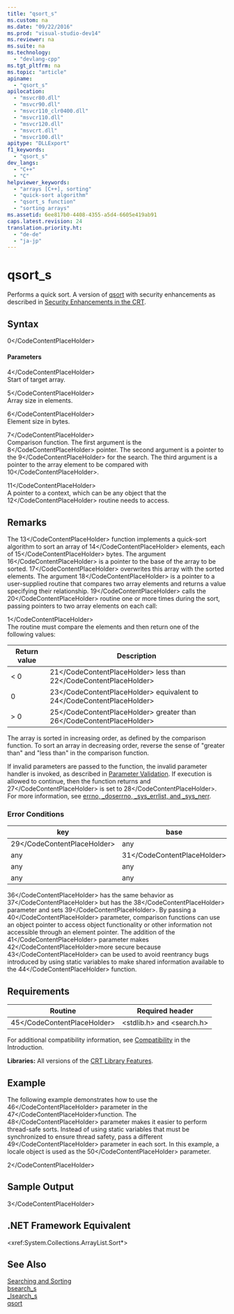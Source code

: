 ```yaml
---
title: "qsort_s"
ms.custom: na
ms.date: "09/22/2016"
ms.prod: "visual-studio-dev14"
ms.reviewer: na
ms.suite: na
ms.technology: 
  - "devlang-cpp"
ms.tgt_pltfrm: na
ms.topic: "article"
apiname: 
  - "qsort_s"
apilocation: 
  - "msvcr80.dll"
  - "msvcr90.dll"
  - "msvcr110_clr0400.dll"
  - "msvcr110.dll"
  - "msvcr120.dll"
  - "msvcrt.dll"
  - "msvcr100.dll"
apitype: "DLLExport"
f1_keywords: 
  - "qsort_s"
dev_langs: 
  - "C++"
  - "C"
helpviewer_keywords: 
  - "arrays [C++], sorting"
  - "quick-sort algorithm"
  - "qsort_s function"
  - "sorting arrays"
ms.assetid: 6ee817b0-4408-4355-a5d4-6605e419ab91
caps.latest.revision: 24
translation.priority.ht: 
  - "de-de"
  - "ja-jp"
---
```

# qsort_s
Performs a quick sort. A version of [qsort](../vs140/qsort.md) with security enhancements as described in [Security Enhancements in the CRT](../vs140/security-features-in-the-crt.md).  
  
## Syntax  
  
<CodeContentPlaceHolder>0\</CodeContentPlaceHolder>  
#### Parameters  
 <CodeContentPlaceHolder>4\</CodeContentPlaceHolder>  
 Start of target array.  
  
 <CodeContentPlaceHolder>5\</CodeContentPlaceHolder>  
 Array size in elements.  
  
 <CodeContentPlaceHolder>6\</CodeContentPlaceHolder>  
 Element size in bytes.  
  
 <CodeContentPlaceHolder>7\</CodeContentPlaceHolder>  
 Comparison function. The first argument is the <CodeContentPlaceHolder>8\</CodeContentPlaceHolder> pointer. The second argument is a pointer to the <CodeContentPlaceHolder>9\</CodeContentPlaceHolder> for the search. The third argument is a pointer to the array element to be compared with <CodeContentPlaceHolder>10\</CodeContentPlaceHolder>.  
  
 <CodeContentPlaceHolder>11\</CodeContentPlaceHolder>  
 A pointer to a context, which can be any object that the <CodeContentPlaceHolder>12\</CodeContentPlaceHolder> routine needs to access.  
  
## Remarks  
 The <CodeContentPlaceHolder>13\</CodeContentPlaceHolder> function implements a quick-sort algorithm to sort an array of <CodeContentPlaceHolder>14\</CodeContentPlaceHolder> elements, each of <CodeContentPlaceHolder>15\</CodeContentPlaceHolder> bytes. The argument <CodeContentPlaceHolder>16\</CodeContentPlaceHolder> is a pointer to the base of the array to be sorted. <CodeContentPlaceHolder>17\</CodeContentPlaceHolder> overwrites this array with the sorted elements. The argument <CodeContentPlaceHolder>18\</CodeContentPlaceHolder> is a pointer to a user-supplied routine that compares two array elements and returns a value specifying their relationship. <CodeContentPlaceHolder>19\</CodeContentPlaceHolder> calls the <CodeContentPlaceHolder>20\</CodeContentPlaceHolder> routine one or more times during the sort, passing pointers to two array elements on each call:  
  
<CodeContentPlaceHolder>1\</CodeContentPlaceHolder>  
 The routine must compare the elements and then return one of the following values:  
  
|Return value|Description|  
|------------------|-----------------|  
|< 0|<CodeContentPlaceHolder>21\</CodeContentPlaceHolder> less than <CodeContentPlaceHolder>22\</CodeContentPlaceHolder>|  
|0|<CodeContentPlaceHolder>23\</CodeContentPlaceHolder> equivalent to <CodeContentPlaceHolder>24\</CodeContentPlaceHolder>|  
|> 0|<CodeContentPlaceHolder>25\</CodeContentPlaceHolder> greater than <CodeContentPlaceHolder>26\</CodeContentPlaceHolder>|  
  
 The array is sorted in increasing order, as defined by the comparison function. To sort an array in decreasing order, reverse the sense of "greater than" and "less than" in the comparison function.  
  
 If invalid parameters are passed to the function, the invalid parameter handler is invoked, as described in [Parameter Validation](../vs140/parameter-validation.md). If execution is allowed to continue, then the function returns and <CodeContentPlaceHolder>27\</CodeContentPlaceHolder> is set to <CodeContentPlaceHolder>28\</CodeContentPlaceHolder>. For more information, see [errno, _doserrno, _sys_errlist, and _sys_nerr](../vs140/errno--_doserrno--_sys_errlist--and-_sys_nerr.md).  
  
### Error Conditions  
  
|key|base|compare|num|width|errno|  
|---------|----------|-------------|---------|-----------|-----------|  
|<CodeContentPlaceHolder>29\</CodeContentPlaceHolder>|any|any|any|any|<CodeContentPlaceHolder>30\</CodeContentPlaceHolder>|  
|any|<CodeContentPlaceHolder>31\</CodeContentPlaceHolder>|any|!= 0|any|<CodeContentPlaceHolder>32\</CodeContentPlaceHolder>|  
|any|any|any|any|<= 0|<CodeContentPlaceHolder>33\</CodeContentPlaceHolder>|  
|any|any|<CodeContentPlaceHolder>34\</CodeContentPlaceHolder>|any|any|<CodeContentPlaceHolder>35\</CodeContentPlaceHolder>|  
  
 <CodeContentPlaceHolder>36\</CodeContentPlaceHolder> has the same behavior as <CodeContentPlaceHolder>37\</CodeContentPlaceHolder> but has the <CodeContentPlaceHolder>38\</CodeContentPlaceHolder> parameter and sets <CodeContentPlaceHolder>39\</CodeContentPlaceHolder>. By passing a <CodeContentPlaceHolder>40\</CodeContentPlaceHolder> parameter, comparison functions can use an object pointer to access object functionality or other information not accessible through an element pointer. The addition of the <CodeContentPlaceHolder>41\</CodeContentPlaceHolder> parameter makes <CodeContentPlaceHolder>42\</CodeContentPlaceHolder>more secure because <CodeContentPlaceHolder>43\</CodeContentPlaceHolder> can be used to avoid reentrancy bugs introduced by using static variables to make shared information available to the <CodeContentPlaceHolder>44\</CodeContentPlaceHolder> function.  
  
## Requirements  
  
|Routine|Required header|  
|-------------|---------------------|  
|<CodeContentPlaceHolder>45\</CodeContentPlaceHolder>|\<stdlib.h> and \<search.h>|  
  
 For additional compatibility information, see [Compatibility](../vs140/compatibility.md) in the Introduction.  
  
 **Libraries:** All versions of the [CRT Library Features](../vs140/crt-library-features.md).  
  
## Example  
 The following example demonstrates how to use the <CodeContentPlaceHolder>46\</CodeContentPlaceHolder> parameter in the <CodeContentPlaceHolder>47\</CodeContentPlaceHolder>function. The <CodeContentPlaceHolder>48\</CodeContentPlaceHolder> parameter makes it easier to perform thread-safe sorts. Instead of using static variables that must be synchronized to ensure thread safety, pass a different <CodeContentPlaceHolder>49\</CodeContentPlaceHolder> parameter in each sort. In this example, a locale object is used as the <CodeContentPlaceHolder>50\</CodeContentPlaceHolder> parameter.  
  
<CodeContentPlaceHolder>2\</CodeContentPlaceHolder>  
## Sample Output  
  
<CodeContentPlaceHolder>3\</CodeContentPlaceHolder>  
## .NET Framework Equivalent  
 \<xref:System.Collections.ArrayList.Sort*>  
  
## See Also  
 [Searching and Sorting](../vs140/searching-and-sorting.md)   
 [bsearch_s](../vs140/bsearch_s.md)   
 [_lsearch_s](../vs140/_lsearch_s.md)   
 [qsort](../vs140/qsort.md)